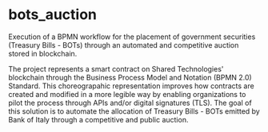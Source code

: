 # bots_auction
Execution of a BPMN workflow for the placement of government securities (Treasury Bills - BOTs) through an automated and competitive auction stored in blockchain.

The project represents a smart contract on Shared Technologies' blockchain through the Business Process Model and Notation (BPMN 2.0) Standard. 
This choreograpahic representation improves how contracts are created and modified in a more legible way by enabling organizations to pilot the process through APIs and/or digital signatures (TLS). The goal of this solution is to automate the allocation of Treasury Bills - BOTs emitted by Bank of Italy through a competitive and public auction.  

